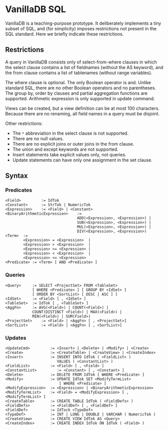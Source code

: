 # VanillaDB SQL

VanillaDB is a teaching-purpose prototype. It deliberately implements a tiny subset of SQL, and (for simplicity) imposes restrictions not present in the SQL standard. Here we briefly indicate these restrictions.

## Restrictions

A query in VanillaDB consists only of select-from-where clauses in which the select clause contains a list of fieldnames (without the AS keyword), and the from clause contains a list of tablenames (without range variables).

The where clause is optional. The only Boolean operator is and. Unlike standard SQL, there are no other Boolean operators and no parentheses.
The group by, order by clauses and partial aggregation functions are supported. Arithmetic expression is only supported in update command.

Views can be created, but a view definition can be at most 100 characters.
Because there are no renaming, all field names in a query must be disjoint.

Other restrictions:
- The `*` abbreviation in the select clause is not supported.
- There are no null values.
- There are no explicit joins or outer joins in the from clause.
- The union and except keywords are not supported.
- Insert statements take explicit values only, not queries.
- Update statements can have only one assignment in the set clause.

## Syntax

### Predicates

```
<Field>         := IdTok
<Constant>      := StrTok | NumericTok
<Expression>    := <Field> | <Constant>
<BinaryArithmeticExpression>	:=
                                ADD(<Expression>, <Expression>) |
                        		SUB(<Expression>, <Expression>) |
                                MUL(<Expression>, <Expression>) |
                                DIV(<Expression>, <Expression>)
<Term>  :=
        <Expression> = <Expression>  |
        <Expression> > <Expression>  |
        <Expression> >= <Expression> |
        <Expression> < <Expression>  |
        <Expression> <= <Expression>
<Predicate> := <Term> [ AND <Predicate> ]
```

### Queries

```
<Query>     := SELECT <ProjectSet> FROM <TableSet>
            [ WHERE <Predicate> ] [ GROUP BY <IdSet> ]
            [ ORDER BY <SortList> [ DESC | ASC ] ]
<IdSet>     := <Field> [ , <IdSet> ]
<TableSet>  := IdTok [ , <TableSet> ]
<AggFn>     := AVG(<Field>) | COUNT(<Field>) |
            COUNT(DISTINCT <Field>) | MAX(<Field>) |
            MIN(<Field>) | SUM(Field>)
<ProjectSet>    := <Field> | <AggFn> [ , <ProjectSet>]
<SortList>      := <Field> | <AggFn> [ , <SortList>]

```

### Updates

```
<UpdateCmd>         := <Insert> | <Delete> | <Modify> | <Create>
<Create>            := <CreateTable> | <CreateView> | <CreateIndex>
<Insert>            := INSERT INTO IdTok ( <FieldList> )
                       VALUES ( <ConstantList> )
<FieldList>         := <Field> [ , <Field> ]
<ConstantList>         := <Constant> [ , <Constant> ]
<Delete>            := DELETE FROM IdTok [ WHERE <Predicate> ]
<Modify>            := UPDATE IdTok SET <ModifyTermList>
                        [ WHERE <Predicate> ]
<ModifyExpression>  := <Expression> | <BinaryArithmeticExpression>
<ModifyTermList>    := <Field> = <ModifyExpression> [ , <ModifyTermList> ]
<CreateTable>       := CREATE TABLE IdTok ( <FieldDefs> )
<FieldDefs>         := <FieldDef> [ , <FieldDef> ]
<FieldDef>          := IdTock <TypeDef>
<TypeDef>           := INT | LONG | DOUBLE | VARCHAR ( NumericTok )
<CreateView>        := CREATE VIEW IdTok AS <Query>
<CreateIndex>       := CREATE INDEX IdTok ON IdTok ( <Field> )
```
